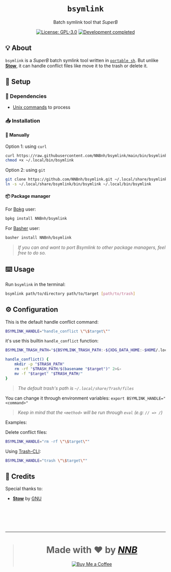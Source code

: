 <h1 align="center"><code>bsymlink</code></h1>
<p align="center">Batch symlink tool that <i>SuperB</i></p>
<p align="center"><a href="https://github.com/NNBnh/bsymlink/blob/main/LICENSE"><img src="https://img.shields.io/github/license/NNBnh/bsymlink?labelColor=073551&color=4EAA25&style=for-the-badge" alt="License: GPL-3.0"></a> <a href="https://gist.github.com/NNBnh/9ef453aba3efce26046e0d3119dab5a7#development-completed"><img src="https://img.shields.io/badge/development-completed-%234EAA25.svg?labelColor=073551&style=for-the-badge&logoColor=FFFFFF" alt="Development completed"></a></p>

## 💡 About
`bsymlink` is a *SuperB* batch symlink tool written in  [`portable sh`](https://github.com/dylanaraps/pure-sh-bible). But unlike [**Stow**](https://www.gnu.org/software/stow), it can handle conflict files like move it to the trash or delete it.

## 🚀 Setup
### 🧾 Dependencies
- [Unix commands](https://en.wikipedia.org/wiki/List_of_Unix_commands) to process

### 📥 Installation
#### 🔧 Manually
Option 1: using `curl`
```sh
curl https://raw.githubusercontent.com/NNBnh/bsymlink/main/bin/bsymlink > ~/.local/bin/bsymlink
chmod +x ~/.local/bin/bsymlink
```

Option 2: using `git`
```sh
git clone https://github.com/NNBnh/bsymlink.git ~/.local/share/bsymlink
ln -s ~/.local/share/bsymlink/bin/bsymlink ~/.local/bin/bsymlink
```

#### 📦 Package manager
For [Bpkg](https://github.com/bpkg/bpkg) user:
```sh
bpkg install NNBnh/bsymlink
```

For [Basher](https://github.com/basherpm/basher) user:
```sh
basher install NNBnh/bsymlink
```

> *If you can and want to port Bsymlink to other package managers, feel free to do so.*

## ⌨️ Usage
Run `bsymlink` in the terminal:
```sh
bsymlink path/to/directory path/to/target [path/to/trash]
```

## ⚙️ Configuration
This is the default handle conflict command:
```sh
BSYMLINK_HANDLE="handle_conflict \"\$target\""
```

it's use this builtin `handle_conflict` function:
```sh
BSYMLINK_TRASH_PATH="${BSYMLINK_TRASH_PATH:-${XDG_DATA_HOME:-$HOME/.local/share}/Trash/files}"

handle_conflict() {
	mkdir -p "$TRASH_PATH"
	rm -rf "$TRASH_PATH/$(basename "$target")" 2>&-
	mv -f "$target" "$TRASH_PATH/"
}
```

> *The default trash's path is `~/.local/share/Trash/files`*

You can change it through environment variables: `export BSYMLINK_HANDLE="<command>"`

> *Keep in mind that the `<method>` will be run through `eval` (e.g: `// => /`)*

Examples:

Delete conflict files:
```sh
BSYMLINK_HANDLE="rm -rf \"\$target\""
```

Using [Trash-CLI](https://github.com/andreafrancia/trash-cli):
```sh
BSYMLINK_HANDLE="trash \"\$target\""
```

## 💌 Credits
Special thanks to:
- [**Stow**](https://www.gnu.org/software/stow) by [GNU](https://www.gnu.org)

<br><br><br><br>

---

> <h1 align="center">Made with ❤️ by <a href="https://github.com/NNBnh"><i>NNB</i></a></h1>
>
> <p align="center"><a href="https://www.buymeacoffee.com/nnbnh"><img src="https://img.shields.io/badge/buy_me_a_coffee%20-%23F7CA88.svg?logo=buy-me-a-coffee&logoColor=333333&style=for-the-badge" alt="Buy Me a Coffee"></a></p>
